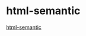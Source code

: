 # html-semantic

[html-semantic](https://html-semantic.netlify.app/https://html-semantic.netlify.app/)
